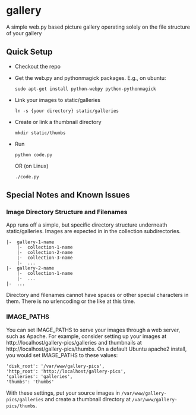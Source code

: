 # gallery #

A simple web.py based picture gallery operating solely on the file structure of your gallery

## Quick Setup ##

*   Checkout the repo
*   Get the web.py and pythonmagick packages. E.g., on ubuntu:

        sudo apt-get install python-webpy python-pythonmagick

*   Link your images to static/galleries

        ln -s {your directory} static/galleries
    
*   Create or link a thumbnail directory

        mkdir static/thumbs
    
*   Run

        python code.py

    OR (on Linux)

        ./code.py

## Special Notes and Known Issues ##

### Image Directory Structure and Filenames ###

App runs off a simple, but specific directory structure underneath static/galleries. 
Images are expected in in the collection subdirectories.
    
    |-  gallery-1-name
        |-  collection-1-name
        |-  collection-2-name
        |-  collection-3-name
        |-  ...
    |-  gallery-2-name
        |-  collection-1-name
        |-  ...
    |-  ...
        
Directory and filenames cannot have spaces or other special characters in them.
There is no urlencoding or the like at this time.

### IMAGE_PATHS ###

You can set IMAGE_PATHS to serve your images through a web server, such as Apache. For example,
consider setting up your images at http://localhost/gallery-pics/galleries and thumbnails at
http://localhost/gallery-pics/thumbs. On a default Ubuntu apache2 install, you would set 
IMAGE_PATHS to these values:

    'disk_root': '/var/www/gallery-pics',
    'http_root': 'http://localhost/gallery-pics',
    'galleries': 'galleries',
    'thumbs': 'thumbs'
    
With these settings, put your source images in `/var/www/gallery-pics/galleries` and create
a thumbnail directory at `/var/www/gallery-pics/thumbs`.

